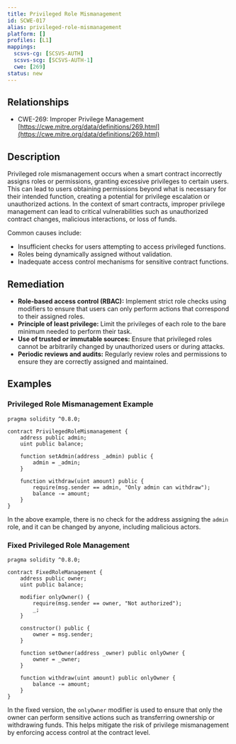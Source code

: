 ```yaml
---
title: Privileged Role Mismanagement
id: SCWE-017
alias: privileged-role-mismanagement
platform: []
profiles: [L1]
mappings:
  scsvs-cg: [SCSVS-AUTH]
  scsvs-scg: [SCSVS-AUTH-1]
  cwe: [269]
status: new
---
```


## Relationships
- CWE-269: Improper Privilege Management  
  [https://cwe.mitre.org/data/definitions/269.html](https://cwe.mitre.org/data/definitions/269.html)

## Description
Privileged role mismanagement occurs when a smart contract incorrectly assigns roles or permissions, granting excessive privileges to certain users. This can lead to users obtaining permissions beyond what is necessary for their intended function, creating a potential for privilege escalation or unauthorized actions. In the context of smart contracts, improper privilege management can lead to critical vulnerabilities such as unauthorized contract changes, malicious interactions, or loss of funds.

Common causes include:
- Insufficient checks for users attempting to access privileged functions.
- Roles being dynamically assigned without validation.
- Inadequate access control mechanisms for sensitive contract functions.

## Remediation
- **Role-based access control (RBAC):** Implement strict role checks using modifiers to ensure that users can only perform actions that correspond to their assigned roles.
- **Principle of least privilege:** Limit the privileges of each role to the bare minimum needed to perform their task.
- **Use of trusted or immutable sources:** Ensure that privileged roles cannot be arbitrarily changed by unauthorized users or during attacks.
- **Periodic reviews and audits:** Regularly review roles and permissions to ensure they are correctly assigned and maintained.

## Examples

### Privileged Role Mismanagement Example

```solidity
pragma solidity ^0.8.0;

contract PrivilegedRoleMismanagement {
    address public admin;
    uint public balance;

    function setAdmin(address _admin) public {
        admin = _admin;
    }

    function withdraw(uint amount) public {
        require(msg.sender == admin, "Only admin can withdraw");
        balance -= amount;
    }
}
```

In the above example, there is no check for the address assigning the `admin` role, and it can be changed by anyone, including malicious actors.

### Fixed Privileged Role Management
```solidity
pragma solidity ^0.8.0;

contract FixedRoleManagement {
    address public owner;
    uint public balance;

    modifier onlyOwner() {
        require(msg.sender == owner, "Not authorized");
        _;
    }

    constructor() public {
        owner = msg.sender;
    }

    function setOwner(address _owner) public onlyOwner {
        owner = _owner;
    }

    function withdraw(uint amount) public onlyOwner {
        balance -= amount;
    }
}
```
In the fixed version, the `onlyOwner` modifier is used to ensure that only the owner can perform sensitive actions such as transferring ownership or withdrawing funds. This helps mitigate the risk of privilege mismanagement by enforcing access control at the contract level.
